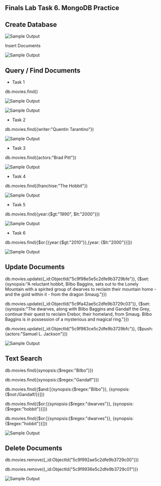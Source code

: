 ## Finals Lab Task 6. MongoDB Practice

## Create Database

![Sample Output](images/P1.png)

Insert Documents

![Sample Output](images/P2.png)

## Query / Find Documents

- Task 1
  
db.movies.find()

![Sample Output](images/P3.png)

![Sample Output](images/P4.png)

- Task 2
  
db.movies.find({writer:"Quentin Tarantino"})

![Sample Output](images/P5.png)

- Task 3
  
db.movies.find({actors:"Brad Pitt"})

![Sample Output](images/P6.png)

- Task 4
  
db.movies.find({franchise:"The Hobbit"})

![Sample Output](images/P7.png)

- Task 5
  
db.movies.find({year:{$gt:"1990", $lt:"2000"}})

![Sample Output](images/P8.png)

- Task 6
  
db.movies.find({$or:[{year:{$gt:"2010"}},{year: {$lt:"2000"}}]})

![Sample Output](images/P9.png)

## Update Documents
  
db.movies.update({_id:ObjectId("5c9f98e5e5c2dfe9b3729bfe")}, {$set:{synopsis:"A reluctant hobbit, Bilbo Baggins, sets out to the Lonely Mountain with a spirited group of dwarves to reclaim their mountain home - and the gold within it - from the dragon Smaug."}})

db.movies.update({_id:ObjectId("5c9fa42ae5c2dfe9b3729c03")}, {$set:{synopsis:"The dwarves, along with Bilbo Baggins and Gandalf the Grey, continue their quest to reclaim Erebor, their homeland, from Smaug. Bilbo Baggins is in possession of a mysterious and magical ring."}})

db.movies.update({_id:ObjectId("5c9f983ce5c2dfe9b3729bfc")}, {$push:{actors:"Samuel L. Jackson"}})

![Sample Output](images/P10.png)

## Text Search

db.movies.find({synopsis:{$regex:"Bilbo"}})

db.movies.find({synopsis:{$regex:"Gandalf"}})

db.movies.find({$and:[{synopsis:{$regex:"Bilbo"}}, {synopsis:{$not:/Gandalf/}}]})

db.movies.find({$or:[{synopsis:{$regex:"dwarves"}}, {synopsis:{$regex:"hobbit"}}]})

db.movies.find({$or:[{synopsis:{$regex:"dwarves"}}, {synopsis:{$regex:"hobbit"}}]})

![Sample Output](images/P11.png)

## Delete Documents

db.movies.remove({_id:ObjectId("5c9f992ae5c2dfe9b3729c00")})

db.movies.remove({_id:ObjectId("5c9f9936e5c2dfe9b3729c01")})

![Sample Output](images/p12.png)

